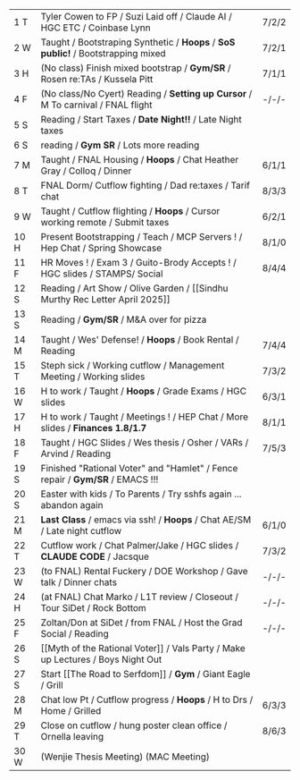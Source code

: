 |      |                                                                                     |       |
| ---- | ----------------------------------------------------------------------------------- | ----- |
| 1  T | Tyler Cowen to FP / Suzi Laid off / Claude AI / HGC ETC / Coinbase Lynn             | 7/2/2 |
| 2  W | Taught / Bootstraping Synthetic / **Hoops** / **SoS public!** / Bootstrapping mixed | 7/2/1 |
| 3  H | (No class) Finish mixed bootstrap / **Gym/SR** / Rosen re:TAs / Kussela Pitt        | 7/1/1 |
| 4  F | (No class/No Cyert) Reading / **Setting up Cursor** / M To carnival / FNAL flight   | -/-/- |
| 5  S | Reading / Start Taxes / **Date Night!!** / Late Night taxes                         |       |
| 6  S | reading / **Gym SR** / Lots more reading                                            |       |
| 7  M | Taught / FNAL Housing /  **Hoops** / Chat Heather Gray / Colloq / Dinner            | 6/1/1 |
| 8  T | FNAL Dorm/ Cutflow fighting / Dad re:taxes / Tarif chat                             | 8/3/3 |
| 9  W | Taught / Cutflow flighting / **Hoops** / Cursor working remote / Submit taxes       | 6/2/1 |
| 10 H | Present Bootstrapping / Teach / MCP Servers ! / Hep Chat / Spring Showcase          | 8/1/0 |
| 11 F | HR Moves ! / Exam 3 / Guito-Brody Accepts ! / HGC slides / STAMPS/ Social           | 8/4/4 |
| 12 S | Reading / Art Show / Olive Garden / [[Sindhu Murthy Rec Letter April 2025]]         |       |
| 13 S | Reading / **Gym/SR** / M&A over for pizza                                           |       |
| 14 M | Taught / Wes' Defense!  / **Hoops** / Book Rental / Reading                         | 7/4/4 |
| 15 T | Steph sick / Working cutflow / Management Meeting / Working slides                  | 7/3/2 |
| 16 W | H to work / Taught / **Hoops** / Grade Exams / HGC slides                           | 6/3/1 |
| 17 H | H to work / Taught / Meetings ! / HEP Chat / More slides / **Finances 1.8/1.7**     | 8/1/1 |
| 18 F | Taught / HGC Slides / Wes thesis / Osher / VARs / Arvind / Reading                  | 7/5/3 |
| 19 S | Finished "Rational Voter" and "Hamlet" / Fence repair / **Gym/SR** / EMACS !!!      |       |
| 20 S | Easter with kids / To Parents / Try sshfs again ... abandon again                   |       |
| 21 M | **Last Class** / emacs via ssh! / **Hoops** / Chat AE/SM / Late night cutflow       | 6/1/0 |
| 22 T | Cutflow work / Chat Palmer/Jake / HGC slides / **CLAUDE CODE** / Jacsque            | 7/3/2 |
| 23 W | (to FNAL) Rental Fuckery / DOE Workshop / Gave talk / Dinner chats                  | -/-/- |
| 24 H | (at FNAL) Chat Marko / L1T review / Closeout / Tour SiDet / Rock Bottom             | -/-/- |
| 25 F | Zoltan/Don at SiDet / from FNAL / Host the Grad Social / Reading                    | -/-/- |
| 26 S | [[Myth of the Rational Voter]] / Vals Party / Make up Lectures / Boys Night Out     |       |
| 27 S | Start [[The Road to Serfdom]] / **Gym** / Giant Eagle / Grill                       |       |
| 28 M | Chat low Pt / Cutflow progress / **Hoops** / H to Drs / Home / Grilled              | 6/3/3 |
| 29 T | Close on cutflow / hung poster clean office / Ornella leaving                       | 8/6/3 |
| 30 W | (Wenjie Thesis Meeting) (MAC Meeting)                                               |       |
